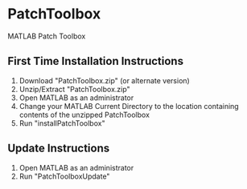 # PatchToolbox
MATLAB Patch Toolbox

## First Time Installation Instructions
1. Download "PatchToolbox.zip" (or alternate version)
2. Unzip/Extract "PatchToolbox.zip"
3. Open MATLAB as an administrator
4. Change your MATLAB Current Directory to the location containing contents of the unzipped PatchToolbox
5. Run "installPatchToolbox"

## Update Instructions
1. Open MATLAB as an administrator
2. Run "PatchToolboxUpdate"
